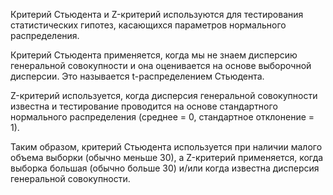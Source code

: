 Критерий Стьюдента и Z-критерий используются для тестирования статистических гипотез, касающихся параметров нормального распределения.

Критерий Стьюдента применяется, когда мы не знаем дисперсию генеральной совокупности и она оценивается на основе выборочной дисперсии. Это называется t-распределением Стьюдента.

Z-критерий используется, когда дисперсия генеральной совокупности известна и тестирование проводится на основе стандартного нормального распределения (среднее = 0, стандартное отклонение = 1).

Таким образом, критерий Стьюдента используется при наличии малого объема выборки (обычно меньше 30), а Z-критерий применяется, когда выборка большая (обычно больше 30) и/или когда известна дисперсия генеральной совокупности.